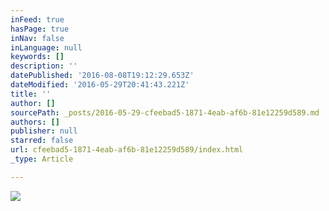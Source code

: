 ```yaml
---
inFeed: true
hasPage: true
inNav: false
inLanguage: null
keywords: []
description: ''
datePublished: '2016-08-08T19:12:29.653Z'
dateModified: '2016-05-29T20:41:43.221Z'
title: ''
author: []
sourcePath: _posts/2016-05-29-cfeebad5-1871-4eab-af6b-81e12259d589.md
authors: []
publisher: null
starred: false
url: cfeebad5-1871-4eab-af6b-81e12259d589/index.html
_type: Article

---
```

![](https://the-grid-user-content.s3-us-west-2.amazonaws.com/9caae2b4-b9e8-49c9-b2ec-20a31f78c2f5.png)
